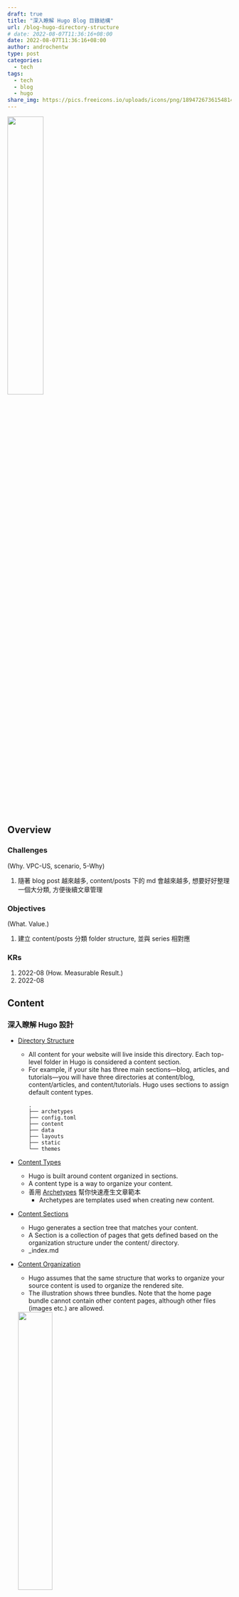 ```yaml
---
draft: true
title: "深入瞭解 Hugo Blog 目錄結構"
url: /blog-hugo-directory-structure
# date: 2022-08-07T11:36:16+08:00
date: 2022-08-07T11:36:16+08:00
author: androchentw
type: post
categories:
  - tech
tags:
  - tech
  - blog
  - hugo
share_img: https://pics.freeicons.io/uploads/icons/png/18947267361548141951-512.png
---
```


<img style="width:40%;" src="https://pics.freeicons.io/uploads/icons/png/18947267361548141951-512.png">

## Overview

### Challenges
 (Why. VPC-US, scenario, 5-Why)
1. 隨著 blog post 越來越多, content/posts 下的 md 會越來越多, 想要好好整理一個大分類, 方便後續文章管理

### Objectives
 (What. Value.)
1. 建立 content/posts 分類 folder structure, 並與 series 相對應

### KRs

1. 2022-08  (How. Measurable Result.)
2. 2022-08    

<!--more-->

## Content

### 深入瞭解 Hugo 設計

* [Directory Structure](https://gohugo.io/getting-started/directory-structure/)
  * All content for your website will live inside this directory. Each top-level folder in Hugo is considered a content section. 
  * For example, if your site has three main sections—blog, articles, and tutorials—you will have three directories at content/blog, content/articles, and content/tutorials. Hugo uses sections to assign default content types.
      ```
      .
      ├── archetypes
      ├── config.toml
      ├── content
      ├── data
      ├── layouts
      ├── static
      └── themes
      ```

* [Content Types](https://gohugo.io/content-management/types/)
  * Hugo is built around content organized in sections. 
  * A content type is a way to organize your content. 
  * 善用 [Archetypes](https://gohugo.io/content-management/archetypes/) 幫你快速產生文章範本
    * Archetypes are templates used when creating new content.
* [Content Sections](https://gohugo.io/content-management/sections/)
  * Hugo generates a section tree that matches your content.
  * A Section is a collection of pages that gets defined based on the organization structure under the content/ directory.
  * _index.md
* [Content Organization](https://gohugo.io/content-management/organization/)
  * Hugo assumes that the same structure that works to organize your source content is used to organize the rendered site.
  * The illustration shows three bundles. Note that the home page bundle cannot contain other content pages, although other files (images etc.) are allowed.

  <img style="width:40%;" src="https://d33wubrfki0l68.cloudfront.net/e78d19184b20fb7869c1fbf9af205be3a241f874/45ef3/content-management/organization/1-featured-content-bundles_hu911524202ff4753624ea0b303cf97415_34394_300x0_resize_catmullrom_3.png">

    ```
    .
    └── content
        └── about
        |   └── index.md  // <- https://example.com/about/
        ├── posts
        |   ├── firstpost.md   // <- https://example.com/posts/firstpost/
        |   ├── happy
        |   |   └── ness.md  // <- https://example.com/posts/happy/ness/
        |   └── secondpost.md  // <- https://example.com/posts/secondpost/
        └── quote
            ├── first.md       // <- https://example.com/quote/first/
            └── second.md      // <- https://example.com/quote/second/
    ```

* `config.toml`
  * [mainSections](https://gohugo.io/functions/where/#mainsections)

  ```
  [params]
    mainSections = ['blog', 'docs']
  ```

## Conclusion


### Discussion


### Ref


## Murmur

* 2022-08-07 整理癖...

